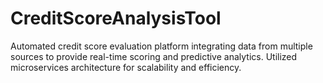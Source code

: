 # CreditScoreAnalysisTool
Automated credit score evaluation platform integrating data from multiple sources to provide real-time scoring and predictive analytics. Utilized microservices architecture for scalability and efficiency.
